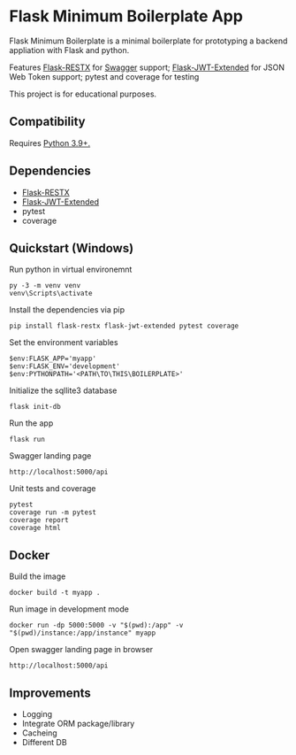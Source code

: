 # Flask Minimum Boilerplate App

Flask Minimum Boilerplate is a minimal boilerplate for prototyping a backend appliation with Flask and python.

Features [Flask-RESTX](https://github.com/python-restx/flask-restx) for [Swagger](https://swagger.io/) support; [Flask-JWT-Extended](https://flask-jwt-extended.readthedocs.io/en/stable/) for JSON Web Token support; pytest and coverage for testing

This project is for educational purposes.

## Compatibility

Requires [Python 3.9+.](https://www.python.org/)

## Dependencies

- [Flask-RESTX](https://github.com/python-restx/flask-restx)
- [Flask-JWT-Extended](https://flask-jwt-extended.readthedocs.io/en/stable/)
- pytest
- coverage

## Quickstart (Windows)

Run python in virtual environemnt

```console
py -3 -m venv venv
venv\Scripts\activate
```

Install the dependencies via pip

```console
pip install flask-restx flask-jwt-extended pytest coverage
```

Set the environment variables

```console
$env:FLASK_APP='myapp'
$env:FLASK_ENV='development'
$env:PYTHONPATH='<PATH\TO\THIS\BOILERPLATE>'
```

Initialize the sqllite3 database

```console
flask init-db
```

Run the app

```console
flask run
```

Swagger landing page

```
http://localhost:5000/api
```

Unit tests and coverage

```console
pytest
coverage run -m pytest
coverage report
coverage html
```

## Docker

Build the image

```console
docker build -t myapp .
```

Run image in development mode

```console
docker run -dp 5000:5000 -v "$(pwd):/app" -v "$(pwd)/instance:/app/instance" myapp
```

Open swagger landing page in browser

```
http://localhost:5000/api
```

## Improvements

- Logging
- Integrate ORM package/library
- Cacheing
- Different DB
